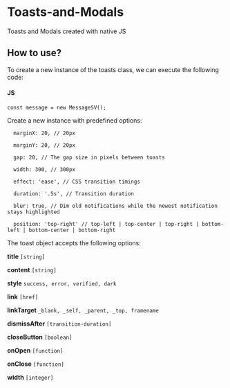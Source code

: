 # Toasts-and-Modals
Toasts and Modals created with native JS

## How to use?
To create a new instance of the toasts class, we can execute the following code:

#### JS

`const message = new MessageSV();`

Create a new instance with predefined options:

      marginX: 20, // 20px

      marginY: 20, // 20px

      gap: 20, // The gap size in pixels between toasts

      width: 300, // 300px

      effect: 'ease', // CSS transition timings

      duration: '.5s', // Transition duration

      blur: true, // Dim old notifications while the newest notification stays highlighted

      position: 'top-right' // top-left | top-center | top-right | bottom-left | bottom-center | bottom-right
    
The toast object accepts the following options:

**title**            `[string]`

**content**	          `[string]`

**style**	            `success, error, verified, dark`

**link**	            `[href]`

**linkTarget**	      `_blank, _self, _parent, _top, framename`

**dismissAfter**	    `[transition-duration]`

**closeButton**	      `[boolean]`

**onOpen**	          `[function]`

**onClose**	          `[function]`

**width**	            `[integer]`